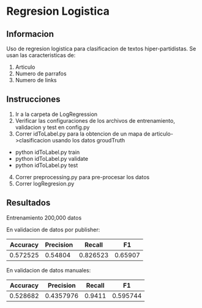 # Regresion Logistica

## Informacion
Uso de regresion logistica para clasificacion de textos hiper-partidistas. 
Se usan las caracteristicas de:
1. Articulo
2. Numero de parrafos
3. Numero de links

## Instrucciones
1. Ir a la carpeta de LogRegression
2. Verificar las configuraciones de los archivos de entrenamiento, validacion y test en config.py
3. Correr idToLabel.py para la obtencion de un mapa de articulo->clasificacion usando los datos groudTruth
  * python idToLabel.py train
  * python idToLabel.py validate
  * python idToLabel.py test
4. Correr preprocessing.py para pre-procesar los datos
5. Correr logRegresion.py

## Resultados
Entrenamiento 200,000 datos

En validacion de datos por publisher:

| Accuracy | Precision | Recall  | F1  |
|----------|-----------|---------|-----|
|0.572525|0.54804|0.826523|0.65907|

En validacion de datos manuales:

| Accuracy | Precision | Recall  | F1  |
|----------|-----------|---------|-----|
|0.528682|0.4357976|0.9411|0.595744|
